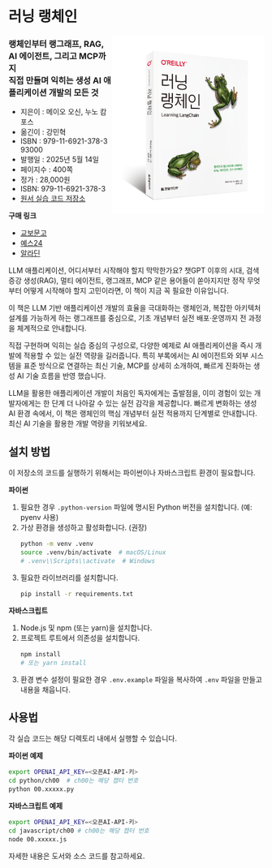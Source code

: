 # 러닝 랭체인
<img align="right" src="./cover.png" width="300px">

### 랭체인부터 랭그래프, RAG, AI 에이전트, 그리고 MCP까지<br>직접 만들며 익히는 생성 AI 애플리케이션 개발의 모든 것

* 지은이 : 메이오 오신, 누노 캄포스 
* 옮긴이 : 강민혁
* ISBN :  979-11-6921-378-3  93000
* 발행일 : 2025년 5월 14일
* 페이지수 : 400쪽
* 정가 : 28,000원
* ISBN: 979-11-6921-378-3
* [원서 실습 코드 저장소](https://github.com/langchain-ai/learning-langchain)


**구매 링크**
* [교보문고](https://product.kyobobook.co.kr/detail/S000216453776)
* [예스24](https://www.yes24.com/product/goods/146327472)
* [알라딘](https://www.aladin.co.kr/shop/wproduct.aspx?ItemId=363882755)


LLM 애플리케이션, 어디서부터 시작해야 할지 막막한가요?
챗GPT 이후의 시대, 검색 증강 생성(RAG), 멀티 에이전트, 랭그래프, MCP 같은 용어들이 쏟아지지만
정작 무엇부터 어떻게 시작해야 할지 고민이라면,
이 책이 지금 꼭 필요한 이유입니다.

이 책은 LLM 기반 애플리케이션 개발의 효율을 극대화하는 랭체인과, 복잡한 아키텍처 설계를 가능하게 하는 랭그래프를 중심으로, 기초 개념부터 실전 배포·운영까지 전 과정을 체계적으로 안내합니다. 

직접 구현하며 익히는 실습 중심의 구성으로, 다양한 예제로  AI 애플리케이션을 즉시 개발에 적용할 수 있는 실전 역량을 길러줍니다. 특히 부록에서는 AI 에이전트와 외부 시스템을 표준 방식으로 연결하는 최신 기술, MCP를 상세히 소개하여, 빠르게 진화하는 생성 AI 기술 흐름을 반영 했습니다. 

LLM을 활용한 애플리케이션 개발이 처음인 독자에게는 출발점을, 이미 경험이 있는 개발자에게는 한 단계 더 나아갈 수 있는 실전 감각을 제공합니다. 빠르게 변화하는 생성 AI 환경 속에서, 이 책은 랭체인의 핵심 개념부터 실전 적용까지 단계별로 안내합니다. 최신 AI 기술을 활용한 개발 역량을 키워보세요.



## 설치 방법

이 저장소의 코드를 실행하기 위해서는 파이썬이나 자바스크립트 환경이 필요합니다.

**파이썬**

1.  필요한 경우 `.python-version` 파일에 명시된 Python 버전을 설치합니다. (예: pyenv 사용)
2.  가상 환경을 생성하고 활성화합니다. (권장)
    ```bash
    python -m venv .venv
    source .venv/bin/activate  # macOS/Linux
    # .venv\\Scripts\\activate  # Windows
    ```
3.  필요한 라이브러리를 설치합니다.
    ```bash
    pip install -r requirements.txt
    ```

**자바스크립트**

1.  Node.js 및 npm (또는 yarn)을 설치합니다.
2.  프로젝트 루트에서 의존성을 설치합니다.
    ```bash
    npm install
    # 또는 yarn install
    ```
3.  환경 변수 설정이 필요한 경우 `.env.example` 파일을 복사하여 `.env` 파일을 만들고 내용을 채웁니다.


## 사용법

각 실습 코드는 해당 디렉토리 내에서 실행할 수 있습니다.

**파이썬 예제**

```bash
export OPENAI_API_KEY=<오픈AI-API-키>
cd python/ch00  # ch00는 해당 챕터 번호
python 00.xxxxx.py
```

**자바스크립트 예제**

```bash
export OPENAI_API_KEY=<오픈AI-API-키>
cd javascript/ch00 # ch00는 해당 챕터 번호
node 00.xxxxx.js
```

자세한 내용은 도서와 소스 코드를 참고하세요. 